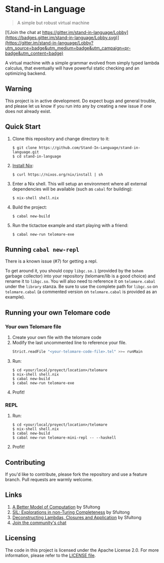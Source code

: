 # Stand-in Language
> A simple but robust virtual machine

[![Join the chat at https://gitter.im/stand-in-language/Lobby](https://badges.gitter.im/stand-in-language/Lobby.svg)](https://gitter.im/stand-in-language/Lobby?utm_source=badge&utm_medium=badge&utm_campaign=pr-badge&utm_content=badge)

A virtual machine with a simple grammar evolved from simply typed lambda calculus, that eventually will have powerful static checking and an optimizing backend.

## Warning
This project is in active development. Do expect bugs and general trouble, and please let us know if you run into any by creating a new issue if one does not already exist.

## Quick Start

1. Clone this repository and change directory to it:
   ```
   $ git clone https://github.com/Stand-In-Language/stand-in-language.git
   $ cd stand-in-language
   ```
2. [Install Nix](https://nixos.org/nix/download.html):
   ```
   $ curl https://nixos.org/nix/install | sh
   ```
3. Enter a Nix shell. This will setup an environment where all external dependencies will be available (such as `cabal` for building):
   ```
   $ nix-shell shell.nix
   ```
4. Build the project:
   ```
   $ cabal new-build
   ```
5. Run the tictactoe example and start playing with a friend:
   ```
   $ cabal new-run telomare-exe
   ```

## Running `cabal new-repl`

There is a known issue (#7) for getting a repl.

To get around it, you should copy `libgc.so.1` (provided by the `bohem` garbage collector) into your repository (telomare/lib is a good choice) and rename it to `libgc.so`. You will also need to reference it on `telomare.cabal` under the `library` stanza. Be sure to use the complete path for `libgc.so` on `telomare.cabal` (a commented version on `telomare.cabal` is provided as an example).


## Running your own Telomare code

### Your own Telomare file
1. Create your own file with the telomare code
2. Modify the last uncommented line to reference your file.
   ```haskell
   Strict.readFile "<your-telomare-code-file>.tel" >>= runMain
   ```
3. Run:
   ```
   $ cd <your/local/proyect/location>/telomare
   $ nix-shell shell.nix
   $ cabal new-build
   $ cabal new-run telomare-exe
   ```
4. Profit!
### REPL
1. Run:
   ```
   $ cd <your/local/proyect/location>/telomare
   $ nix-shell shell.nix
   $ cabal new-build
   $ cabal new-run telomare-mini-repl -- --haskell
   ```
2. Profit!
   
## Contributing
If you'd like to contribute, please fork the repository and use a feature branch. Pull requests are warmly welcome.

## Links
1. [A Better Model of Computation](http://sfultong.blogspot.com/2016/12/a-better-model-of-computation.html?m=1) by Sfultong
2. [SIL: Explorations in non-Turing Completeness](http://sfultong.blogspot.com/2017/09/sil-explorations-in-non-turing.html?m=1) by Sfultong
3. [Deconstructing Lambdas, Closures and Application](http://sfultong.blogspot.com/2018/04/deconstructing-lambdas-closures-and.html?m=1) by Sfultong
4. [Join the community's chat](https://gitter.im/stand-in-language/Lobby)


## Licensing
The code in this project is licensed under the Apache License 2.0. For more information, please refer to the [LICENSE file](https://github.com/Stand-In-Language/stand-in-language/blob/master/LICENSE).
